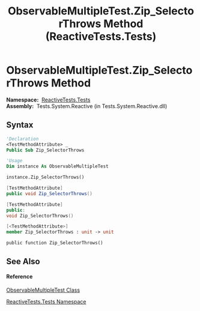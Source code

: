 ﻿---
title: ObservableMultipleTest.Zip_SelectorThrows Method  (ReactiveTests.Tests)
TOCTitle: Zip_SelectorThrows Method
ms:assetid: M:ReactiveTests.Tests.ObservableMultipleTest.Zip_SelectorThrows
ms:mtpsurl: https://msdn.microsoft.com/en-us/library/reactivetests.tests.observablemultipletest.zip_selectorthrows(v=VS.103)
ms:contentKeyID: 36620133
ms.date: 06/28/2011
mtps_version: v=VS.103
f1_keywords:
- ReactiveTests.Tests.ObservableMultipleTest.Zip_SelectorThrows
dev_langs:
- CSharp
- JScript
- VB
- FSharp
- c++
---

# ObservableMultipleTest.Zip\_SelectorThrows Method

**Namespace:**  [ReactiveTests.Tests](hh289046\(v=vs.103\).md)  
**Assembly:**  Tests.System.Reactive (in Tests.System.Reactive.dll)

## Syntax

``` vb
'Declaration
<TestMethodAttribute> _
Public Sub Zip_SelectorThrows
```

``` vb
'Usage
Dim instance As ObservableMultipleTest

instance.Zip_SelectorThrows()
```

``` csharp
[TestMethodAttribute]
public void Zip_SelectorThrows()
```

``` c++
[TestMethodAttribute]
public:
void Zip_SelectorThrows()
```

``` fsharp
[<TestMethodAttribute>]
member Zip_SelectorThrows : unit -> unit 
```

``` jscript
public function Zip_SelectorThrows()
```

## See Also

#### Reference

[ObservableMultipleTest Class](hh303586\(v=vs.103\).md)

[ReactiveTests.Tests Namespace](hh289046\(v=vs.103\).md)

